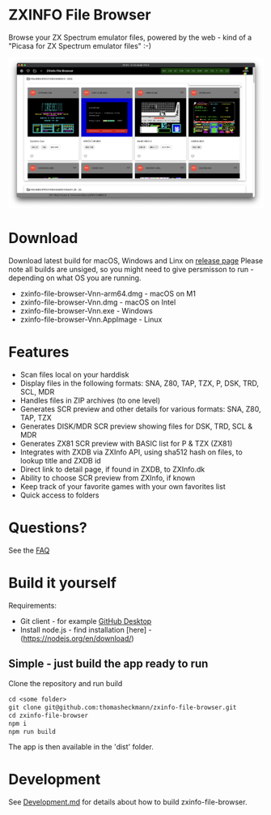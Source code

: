 
# ZXINFO File Browser
Browse your ZX Spectrum emulator files, powered by the web - kind of a "Picasa for ZX Spectrum emulator files" :-)

<img width="1024" alt="ZXInfoTV-home" src="doc/screenshot.png">

# Download
Download latest build for macOS, Windows and Linx on [release page](https://github.com/thomasheckmann/zxinfo-file-browser/releases)
Please note all builds are unsiged, so you might need to give persmisson to run - depending on what OS you are running.

* zxinfo-file-browser-Vnn-arm64.dmg - macOS on M1
* zxinfo-file-browser-Vnn.dmg - macOS on Intel
* zxinfo-file-browser-Vnn.exe - Windows
* zxinfo-file-browser-Vnn.AppImage - Linux

# Features
* Scan files local on your harddisk
* Display files in the following formats: SNA, Z80, TAP, TZX, P, DSK, TRD, SCL, MDR
* Handles files in ZIP archives (to one level)
* Generates SCR preview and other details for various formats: SNA, Z80, TAP, TZX
* Generates DISK/MDR SCR preview showing files for DSK, TRD, SCL & MDR
* Generates ZX81 SCR preview with BASIC list for P & TZX (ZX81)
* Integrates with ZXDB via ZXInfo API, using sha512 hash on files, to lookup title and ZXDB id
* Direct link to detail page, if found in ZXDB, to ZXInfo.dk
* Ability to choose SCR preview from ZXInfo, if known
* Keep track of your favorite games with your own favorites list
* Quick access to folders

# Questions?
See the [FAQ](FAQ.md)

# Build it yourself
Requirements:
* Git client - for example [GitHub Desktop](https://desktop.github.com/)
* Install node.js - find installation [here] - (https://nodejs.org/en/download/)

## Simple - just build the app ready to run
Clone the repository and run build
```
cd <some folder>
git clone git@github.com:thomasheckmann/zxinfo-file-browser.git
cd zxinfo-file-browser
npm i
npm run build
```
The app is then available in the 'dist' folder.

# Development
See [Development.md](Development.md) for details about how to build zxinfo-file-browser.
